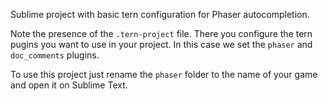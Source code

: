 Sublime project with basic tern configuration for Phaser autocompletion.

Note the presence of the `.tern-project` file. There you configure the tern pugins you want to use in your project.
In this case we set the `phaser` and `doc_comments` plugins.

To use this project just rename the `phaser` folder to the name of your game and open it on Sublime Text.
